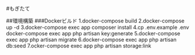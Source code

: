 #もぎたて

##環境構築
###Dockerビルド
1.docker-compose build
2.docker-compose up -d
3.docker-compose exec app composer install
4.cp .env.example .env
  docker-compose exec app php artisan key:generate
5.docker-compose exec app php artisan migrate
6.docker-compose exec app php artisan db:seed
7.ocker-compose exec app php artisan storage:link

